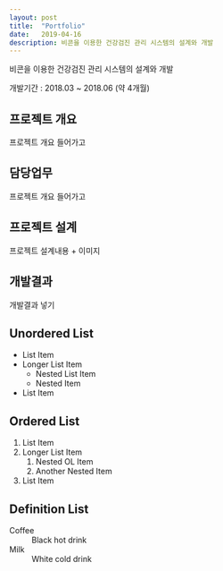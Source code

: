 ```yaml
---
layout: post
title:  "Portfolio"
date:   2019-04-16
description: 비콘을 이용한 건강검진 관리 시스템의 설계와 개발
---
```


<p class="intro">비콘을 이용한 건강검진 관리 시스템의 설계와 개발</p>
개발기간 : 2018.03 ~ 2018.06 (약 4개월) 

## 프로젝트 개요
 프로젝트 개요 들어가고

## 담당업무
<p> 프로젝트 개요 들어가고 </p>

## 프로젝트 설계
<p> 프로젝트 설계내용 + 이미지 </p>

## 개발결과 
<p> 개발결과 넣기 </p>


## Unordered List
* List Item
* Longer List Item
  * Nested List Item
  * Nested Item
* List Item

## Ordered List
1. List Item
2. Longer List Item
    1. Nested OL Item
    2. Another Nested Item
3. List Item

## Definition List
<dl>
  <dt>Coffee</dt>
  <dd>Black hot drink</dd>
  <dt>Milk</dt>
  <dd>White cold drink</dd>
</dl>
